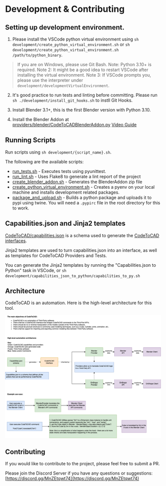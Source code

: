 # Development & Contributing

## Setting up development environment.

1. Please install the VSCode python virtual environment using
   `sh development/create_python_virtual_environment.sh`
   or
   `sh development/create_python_virtual_environment.sh /path/to/python_binary`.

> If you are on Windows, please use Git Bash.
> Note: Python 3.10+ is required.
> Note 2: It might be a good idea to restart VSCode after installing the virtual environment.
> Note 3: If VSCode prompts you, please use the interpreter under `development/developmentVirtualEnvironment`.

2. It's good practice to run tests and linting before committing. Please run `sh ./development/install_git_hooks.sh` to instll Git Hooks.

3. Install Blender 3.1+, this is the first Blender version with Python 3.10.

4. Install the Blender Addon at [providers/blender/CodeToCADBlenderAddon.py](./providers/blender/CodeToCADBlenderAddon.py) [Video Guide](https://youtu.be/YD_4nj0QUJ4)

## Running Scripts

Run scripts using `sh development/{script_name}.sh`.

The following are the available scripts:

- [run_tests.sh](./run_tests.sh) - Executes tests using pyunittest.
- [run_lint.sh](./run_lint.sh) - Uses Flake8 to generate a lint report of the project
- [create_blender_addon.sh](./create_blender_addon.sh) - Generates the BlenderAddon zip file
- [create_python_virtual_environment.sh](./create_python_virtual_environment.sh) - Creates a pyenv on your local machine and installs development related packages.
- [package_and_upload.sh](./package_and_upload.sh) - Builds a python package and uploads it to pypi using twine. You will need a `.pypirc` file in the root directory for this to work.

## Capabilities.json and Jinja2 templates

[CodeToCAD/capabilities.json](./CodeToCAD/capabilities.json) is a schema used to generate the [CodeToCAD interfaces](./CodeToCAD/interfaces/).

Jinja2 templates are used to turn capabilities.json into an interface, as well as templates for CodeToCAD Providers and Tests.

You can generate the Jinja2 templates by running the "Capabilities.json to Python" task in VSCode, or `sh development/capabilities_json_to_python/capabilities_to_py.sh`

## Architecture

CodeToCAD is an automation. Here is the high-level architecture for this tool.

![Architecture](https://raw.githubusercontent.com/CodeToCAD/CodeToCAD/develop/docs/CodeToCAD%20architecture%20overview.drawio.png)

## Contributing

If you would like to contribute to the project, please feel free to submit a PR.

Please join the Discord Server if you have any questions or suggestions: [https://discord.gg/MnZEtqwt74](https://discord.gg/MnZEtqwt74)